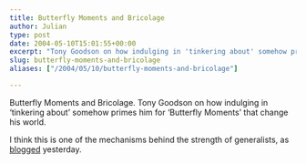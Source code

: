 ```yaml
---
title: Butterfly Moments and Bricolage
author: Julian
type: post
date: 2004-05-10T15:01:55+00:00
excerpt: "Tony Goodson on how indulging in 'tinkering about' somehow primes him for 'Butterfly Moments' that change his world."
slug: butterfly-moments-and-bricolage 
aliases: ["/2004/05/10/butterfly-moments-and-bricolage"]

---
```

Butterfly Moments and Bricolage. Tony Goodson on how indulging in &#8216;tinkering about&#8217; somehow primes him for &#8216;Butterfly Moments&#8217; that change his world.
  
<!--more-->
  
I think this is one of the mechanisms behind the strength of generalists, as [blogged][1] yesterday.</p>

 [1]: https://www.synesthesia.co.uk/blog/archives/2004/05/09/polymaths/